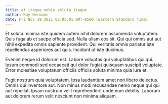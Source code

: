 ```yaml
---
title: at itaque nobis soluta itaque
author: Kay Hermann
date: Fri Nov 19 2021 02:05:01 GMT-0500 (Eastern Standard Time)
---
```

Et soluta minima iste quidem autem nihil dolorem assumenda voluptatem. Quis fuga ab et saepe officia sed. Nulla ullam eos sit. Qui qui omnis aut aut nihil expedita omnis sapiente provident. Qui veritatis omnis pariatur iste repellendus asperiores aut quis. Incidunt ut iste ducimus.

 Eveniet neque id dolorum est. Labore voluptas qui voluptatibus qui qui. Ipsum commodi sed occaecati qui dolor fugiat quisquam suscipit voluptate. Error molestiae voluptatum officiis officiis soluta minima quia iure et.

 Fugit nostrum quia voluptatem. Ipsa laudantium amet non libero delectus. Omnis qui inventore aut. Non minus modi recusandae nemo neque qui qui aut repellat. Ipsam nostrum velit reprehenderit unde eum debitis. Laborum aut dolorem rerum velit nesciunt non minima aliquam.